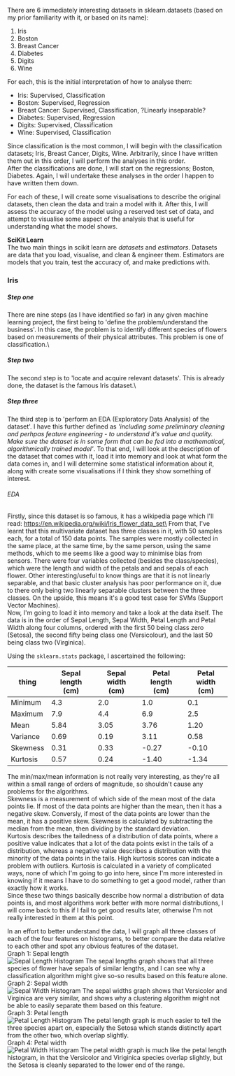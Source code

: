 There are 6 immediately interesting datasets in sklearn.datasets (based on my prior familiarity with it, or based on its name): 
1. Iris
2. Boston
3. Breast Cancer
4. Diabetes
5. Digits
6. Wine

For each, this is the initial interpretation of how to analyse them: 
* Iris: Supervised, Classification
* Boston: Supervised, Regression
* Breast Cancer: Supervised, Classification, ?Linearly inseparable?
* Diabetes: Supervised, Regression
* Digits: Supervised, Classification
* Wine: Supervised, Classification

Since classification is the most common, I will begin with the classification datasets; Iris, Breast Cancer, Digits, Wine. Arbitrarily, since I have written them out in this order, I will perform the analyses in this order.\
After the classifications are done, I will start on the regressions; Boston, Diabetes. Again, I will undertake these analyses in the order I happen to have written them down. 

For each of these, I will create some visualisations to describe the original datasets, then clean the data and train a model with it. After this, I will assess the accuracy of the model using a reserved test set of data, and attempt to visualise some aspect of the analysis that is useful for understanding what the model shows. 

**SciKit Learn**\
The two main things in scikit learn are _datasets_ and _estimators_. 
Datasets are data that you load, visualise, and clean & engineer them. 
Estimators are models that you train, test the accuracy of, and make predictions with. 


### Iris
##### Step one
There are nine steps (as I have identified so far) in any given machine learning project, the first being to 'define the problem/understand the business'. In this case, the problem is to identify different species of flowers based on measurements of their physical attributes. This problem is one of classification.\
##### Step two
The second step is to 'locate and acquire relevant datasets'. This is already done, the dataset is the famous Iris dataset.\
##### Step three
The third step is to 'perform an EDA (Exploratory Data Analysis) of the dataset'. I have this further defined as _'including some preliminary cleaning and perhpas feature engineering - to understand it's value and quality. Make sure the dataset is in some form that can be fed into a mathematical, algorithmically trained model'_. To that end, I will look at the description of the dataset that comes with it, load it into memory and look at what form the data comes in, and I will determine some statistical information about it, along with create some visualisations if I think they show something of interest.
###### EDA
Firstly, since this dataset is so famous, it has a wikipedia page which I'll read: https://en.wikipedia.org/wiki/Iris_flower_data_set\
From that, I've learnt that this multivariate dataset has three classes in it, with 50 samples each, for a total of 150 data points. The samples were mostly collected in the same place, at the same time, by the same person, using the same methods, which to me seems like a good way to minimise bias from sensors. There were four variables collected (besides the class/species), which were the length and width of the petals and and sepals of each flower. Other interesting/useful to know things are that it is not linearly separable, and that basic cluster analysis has poor performance on it, due to there only being two linearly separable clusters between the three classes. On the upside, this means it's a good test case for SVMs (Support Vector Machines).\
Now, I'm going to load it into memory and take a look at the data itself. 
The data is in the order of Sepal Length, Sepal Width, Petal Length and Petal Width along four columns, ordered with the first 50 being class zero (Setosa), the second fifty being class one (Versicolour), and the last 50 being class two (Virginica).

Using the `sklearn.stats` package, I ascertained the following:

thing | Sepal length (cm) | Sepal width (cm) | Petal length (cm) | Petal width (cm)
 --- | --- | --- | --- | --- 
Minimum | 4.3 | 2.0 | 1.0 | 0.1
Maximum | 7.9 | 4.4 | 6.9 | 2.5
Mean | 5.84 | 3.05 | 3.76 | 1.20
Variance | 0.69 | 0.19 |  3.11 |  0.58
Skewness | 0.31 | 0.33 | -0.27 | -0.10
Kurtosis | 0.57 | 0.24 | -1.40 | -1.34

The min/max/mean information is not really very interesting, as they're all within a small range of orders of magnitude, so shouldn't cause any problems for the algorithms. \
Skewness is a measurement of which side of the mean most of the data points lie. If most of the data points are higher than the mean, then it has a negative skew. Conversly, if most of the data points are lower than the mean, it has a positive skew. Skewness is calculated by subtracting the median from the mean, then dividing by the standard deviation. \
Kurtosis describes the tailedness of a distribution of data points, where a positive value indicates that a lot of the data points exist in the tails of a distribution, whereas a negative value describes a distribution with the minority of the data points in the tails. High kurtosis scores can indicate a problem with outliers. Kurtosis is calculated in a variety of complicated ways, none of which I'm going to go into here, since I'm more interested in knowing if it means I have to do something to get a good model, rather than exactly how it works. \
Since these two things basically describe how normal a distribution of data points is, and most algorithms work better with more normal distributions, I will come back to this if I fail to get good results later, otherwise I'm not really interested in them at this point.

In an effort to better understand the data, I will graph all three classes of each of the four features on histograms, to better compare the data relative to each other and spot any obvious features of the dataset.\
Graph 1: Sepal length\
![Sepal Length Histogram](https://github.com/chorhatarahuduketuri/MachineLearningProjects/sepalLength.png "Sepal Length Histogram")
The sepal lengths graph shows that all three species of flower have sepals of similar lengths, and I can see why a classification algorithm might give so-so results based on this feature alone. \
Graph 2: Sepal width\
![Sepal Width Histogram](https://github.com/chorhatarahuduketuri/MachineLearningProjects/sepalWidth.png "Sepal Width Histogram")
The sepal widths graph shows that Versicolor and Virginica are very similar, and shows why a clustering algorithm might not be able to easily separate them based on this feature. \
Graph 3: Petal length\
![Petal Length Histogram](https://github.com/chorhatarahuduketuri/MachineLearningProjects/petalLength.png "Petal Length Histogram")
The petal length graph is much easier to tell the three species apart on, especially the Setosa which stands distinctly apart from the other two, which overlap slightly. \
Graph 4: Petal width\
![Petal Width Histogram](https://github.com/chorhatarahuduketuri/MachineLearningProjects/petalWidth.png "Petal Width Histogram")
The petal width graph is much like the petal length histogram, in that the Versicolor and Viriginica species overlap slightly, but the Setosa is cleanly separated to the lower end of the range.


